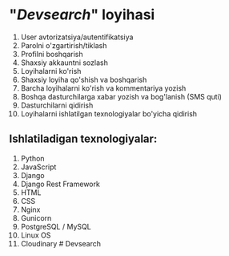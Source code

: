 # "*Devsearch*" loyihasi

1. User avtorizatsiya/autentifikatsiya
2. Parolni o'zgartirish/tiklash
3. Profilni boshqarish
4. Shaxsiy akkauntni sozlash
5. Loyihalarni ko'rish
6. Shaxsiy loyiha qo'shish va boshqarish
7. Barcha loyihalarni ko'rish va kommentariya yozish
8. Boshqa dasturchilarga xabar yozish va bog'lanish (SMS quti)
9. Dasturchilarni qidirish
10. Loyihalarni ishlatilgan texnologiyalar bo'yicha qidirish

## Ishlatiladigan texnologiyalar:
1. Python
2. JavaScript
3. Django
4. Django Rest Framework
5. HTML
6. CSS
7. Nginx
8. Gunicorn
9. PostgreSQL / MySQL
10. Linux OS
11. Cloudinary
#   D e v s e a r c h  
 